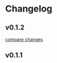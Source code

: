# Changelog


## v0.1.2

[compare changes](https://github.com/Ga11et/nuxt-3-recaptcha/compare/v0.1.1...v0.1.2)

## v0.1.1

